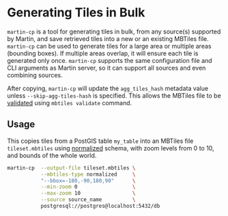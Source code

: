 # Generating Tiles in Bulk

`martin-cp` is a tool for generating tiles in bulk, from any source(s) supported by Martin, and save retrieved tiles
into a new or an existing MBTiles file. `martin-cp` can be used to generate tiles for a large area or multiple areas 
(bounding boxes). If multiple areas overlap, it will ensure each tile is generated only once. `martin-cp` supports the
same configuration file and CLI arguments as Martin server, so it can support all sources and even combining sources.

After copying, `martin-cp` will update the `agg_tiles_hash` metadata value unless `--skip-agg-tiles-hash` is specified.
This allows the MBTiles file to be [validated](./mbtiles-validation.md#aggregate-content-validation)
using `mbtiles validate` command.

## Usage

This copies tiles from a PostGIS table `my_table` into an MBTiles file `tileset.mbtiles`
using [normalized](mbtiles-schema.md) schema, with zoom levels from 0 to 10, and bounds of the whole world.

```bash
martin-cp  --output-file tileset.mbtiles \
           --mbtiles-type normalized     \
           "--bbox=-180,-90,180,90"      \
           --min-zoom 0                  \
           --max-zoom 10                 \
           --source source_name          \
           postgresql://postgres@localhost:5432/db
```
